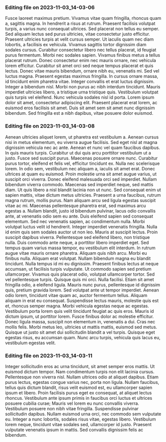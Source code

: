 

### Editing file on 2023-11-03_14-03-06

Fusce laoreet maximus pretium. Vivamus vitae quam fringilla, rhoncus quam a, sagittis magna. In hendrerit a risus at rutrum. Praesent facilisis volutpat turpis, a varius nunc consequat ultrices. Sed placerat non tellus eu semper. Sed aliquam lectus sed purus ultricies, vitae consectetur justo efficitur. Praesent ultricies turpis at velit cursus semper. Ut iaculis quam nec diam lobortis, a facilisis ex vehicula. Vivamus sagittis tortor dignissim diam sodales cursus. Curabitur consectetur libero nec tellus placerat, id feugiat purus fermentum. Morbi nec sodales sapien. Vivamus finibus metus a tellus placerat rutrum. Donec consectetur enim nec mauris ornare, nec vehicula lorem efficitur. Curabitur sit amet orci sed neque tempus placerat et quis lectus. Donec vitae mauris bibendum, ornare nibh eu, venenatis mi.
Sed vel luctus magna. Praesent egestas maximus fringilla. In cursus ornare massa, id tincidunt enim pharetra vitae. Integer convallis et erat luctus dignissim. Integer a bibendum nisl. Morbi non purus ac nibh interdum tincidunt. Mauris imperdiet ultricies libero, a tristique urna tristique quis. Vestibulum volutpat quis turpis vel eleifend. Nunc vehicula sodales nisl id porta. Lorem ipsum dolor sit amet, consectetur adipiscing elit. Praesent placerat erat lorem, ac euismod eros facilisis sit amet. Duis sit amet sem sit amet nunc dignissim bibendum. Sed fringilla est a nibh dapibus, vitae posuere dolor euismod.




### Editing file on 2023-11-03_14-03-08

Aenean ultricies aliquet lorem, ut pharetra est vestibulum a. Aenean cursus nisi in metus elementum, eu viverra augue facilisis. Sed eget nisl at magna dignissim vehicula nec ac ante. Aenean et nunc vel quam faucibus dapibus. In quis mauris turpis. Curabitur ut dui quis arcu porttitor vestibulum ut a justo. Fusce sed suscipit purus. Maecenas posuere ornare nunc. Curabitur purus tortor, eleifend et felis vel, efficitur tincidunt ex. Nulla nec scelerisque lorem. In odio sem, vestibulum nec aliquam a, iaculis sit amet erat. Donec ultrices at quam eu euismod. Proin molestie urna sit amet augue varius, ut suscipit orci viverra.
Donec eleifend malesuada orci sed imperdiet. Nullam bibendum viverra commodo. Maecenas sed imperdiet neque, sed mattis diam. Ut quis libero a nisl blandit lacinia non ut nunc. Sed consequat enim ut sapien mattis, vitae dictum metus ultricies. Praesent a urna faucibus, rutrum magna rutrum, mollis purus. Nam aliquam arcu sed ligula egestas suscipit vitae ac mi. Maecenas pellentesque pharetra erat, sed maximus arcu egestas a. Nullam blandit, justo id bibendum pulvinar, lacus odio convallis ante, at venenatis odio sem eu ante. Duis eleifend sapien sed consequat elementum. Sed nec venenatis sapien, ac condimentum nulla. Morbi volutpat luctus velit id hendrerit. Integer imperdiet venenatis fringilla. Nulla id enim quis sem sodales auctor ut non leo. Mauris at suscipit lectus. Proin suscipit dapibus viverra.
Pellentesque sed eleifend libero, non tristique nulla. Duis commodo ante neque, a porttitor libero imperdiet eget. Sed tempus quam varius massa tempor, eu vestibulum elit interdum. In rutrum augue vitae mauris ornare pharetra. Aliquam quis nibh arcu. Morbi eu finibus nulla. Aliquam erat volutpat. Nullam bibendum magna eu blandit tincidunt. Nulla tempus id mi eu dignissim.
Praesent finibus lectus at neque accumsan, ut facilisis turpis vulputate. Ut commodo sapien sed pretium ullamcorper. Vivamus quis placerat odio, volutpat ullamcorper tortor. Sed vel pellentesque turpis. Quisque quis mi orci. Nulla facilisi. Etiam sit amet fringilla odio, a eleifend ligula. Mauris nunc purus, pellentesque id dignissim quis, pretium gravida lorem. Sed volutpat ante ut tempor imperdiet. Aenean odio lorem, tincidunt vitae quam ac, auctor fermentum tellus. Aliquam aliquam in erat eu consequat. Suspendisse lectus mauris, molestie quis est et, rhoncus semper magna.
Morbi vehicula egestas neque ac egestas. Vestibulum porta lorem quis velit tincidunt feugiat ac quis eros. Mauris id dictum ipsum, ut porttitor lorem. Fusce finibus dolor ac molestie efficitur. Donec ligula massa, suscipit non elementum in, venenatis a dui. Cras nec mollis felis. Morbi metus leo, ultricies ut mattis mattis, euismod sed metus. Quisque ut justo sit amet dui sollicitudin blandit a vel turpis. Quisque eget egestas risus, eu accumsan quam. Nunc arcu turpis, vehicula quis lacus eu, vestibulum egestas velit.




### Editing file on 2023-11-03_14-03-11

Integer sollicitudin eros ac urna tincidunt, sit amet semper eros mattis. Ut euismod dictum tempor. Nam condimentum turpis non elit lacinia cursus. Pellentesque non viverra nisl. Nullam ultrices odio at aliquet dapibus. Etiam purus lectus, egestas congue varius nec, porta non ligula. Nullam faucibus, tellus quis dictum blandit, risus velit euismod est, eu ullamcorper sapien ipsum et libero.
Proin facilisis purus eget ex consequat, at aliquet lectus rhoncus. Vestibulum ante ipsum primis in faucibus orci luctus et ultrices posuere cubilia curae; Mauris vel lorem eu nunc convallis viverra. Vestibulum posuere non nibh vitae fringilla. Suspendisse pulvinar sollicitudin dapibus. Nullam euismod urna orci, nec commodo sem vulputate eu. Integer a nunc lobortis, sodales risus vitae, egestas libero. Vestibulum lorem neque, tincidunt vitae sodales sed, ullamcorper id justo. Praesent vulputate venenatis ipsum in mattis. Sed convallis dignissim felis ac bibendum.


